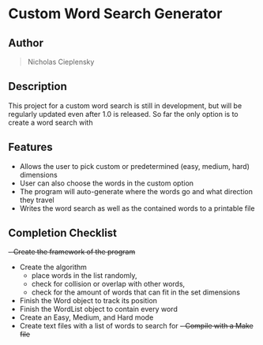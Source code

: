 # Custom Word Search Generator

## Author
> Nicholas Cieplensky

## Description
  This project for a custom word search is still in development, but will be regularly updated even after 1.0 is released. So far the only option is to create a word search with 

## Features
- Allows the user to pick custom or predetermined (easy, medium, hard) dimensions
- User can also choose the words in the custom option
- The program will auto-generate where the words go and what direction they travel
- Writes the word search as well as the contained words to a printable file

## Completion Checklist
~~- Create the framework of the program~~
- Create the algorithm
  - place words in the list randomly,
  - check for collision or overlap with other words,
  - check for the amount of words that can fit in the set dimensions
- Finish the Word object to track its position
- Finish the WordList object to contain every word
- Create an Easy, Medium, and Hard mode
- Create text files with a list of words to search for 
~~- Compile with a Make file~~
